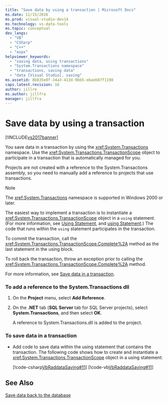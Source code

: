 ```yaml
---
title: "Save data by using a transaction | Microsoft Docs"
ms.date: 11/15/2016
ms.prod: visual-studio-dev14
ms.technology: vs-data-tools
ms.topic: conceptual
dev_langs:
  - "VB"
  - "CSharp"
  - "C++"
  - "aspx"
helpviewer_keywords:
  - "saving data, using transactions"
  - "System.Transactions namespace"
  - "transactions, saving data"
  - "data [Visual Studio], saving"
ms.assetid: 8b835e8f-34a3-413d-9bb5-ebaeb87f1198
caps.latest.revision: 16
author: jillre
ms.author: jillfra
manager: jillfra
---
```

# Save data by using a transaction
[!INCLUDE[vs2017banner](../includes/vs2017banner.md)]

You save data in a transaction by using the <xref:System.Transactions> namespace. Use the <xref:System.Transactions.TransactionScope> object to participate in a transaction that is automatically managed for you.

 Projects are not created with a reference to the System.Transactions assembly, so you need to manually add a reference to projects that use transactions.

> [!NOTE]
> The <xref:System.Transactions> namespace is supported in Windows 2000 or later.

 The easiest way to implement a transaction is to instantiate a <xref:System.Transactions.TransactionScope> object in a `using` statement. (For more information, see [Using Statement](https://msdn.microsoft.com/library/665d1580-dd54-4e96-a9a9-6be2a68948f1), and [using Statement](https://msdn.microsoft.com/library/afc355e6-f0b9-4240-94dd-0d93f17d9fc3).) The code that runs within the `using` statement participates in the transaction.

 To commit the transaction, call the <xref:System.Transactions.TransactionScope.Complete%2A> method as the last statement in the using block.

 To roll back the transaction, throw an exception prior to calling the <xref:System.Transactions.TransactionScope.Complete%2A> method.

 For more information, see [Save data in a transaction](../data-tools/save-data-in-a-transaction.md).

### To add a reference to the System.Transactions dll

1. On the **Project** menu, select **Add Reference**.

2. On the **.NET** tab (**SQL Server** tab for SQL Server projects), select **System.Transactions**, and then select **OK**.

     A reference to System.Transactions.dll is added to the project.

### To save data in a transaction

- Add code to save data within the using statement that contains the transaction. The following code shows how to create and instantiate a <xref:System.Transactions.TransactionScope> object in a using statement:

     [!code-csharp[VbRaddataSaving#11](../snippets/csharp/VS_Snippets_VBCSharp/VbRaddataSaving/CS/Form2.cs#11)]
     [!code-vb[VbRaddataSaving#11](../snippets/visualbasic/VS_Snippets_VBCSharp/VbRaddataSaving/VB/Form2.vb#11)]

## See Also
 [Save data back to the database](../data-tools/save-data-back-to-the-database.md)
